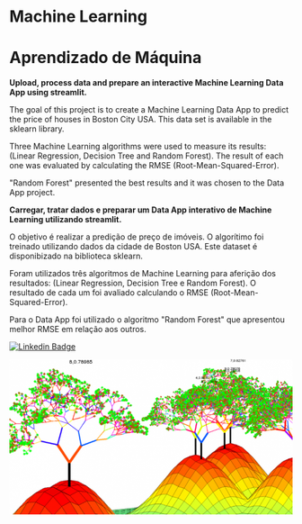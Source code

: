 # Machine Learning
# Aprendizado de Máquina

**Upload, process data and prepare an interactive Machine Learning Data App using streamlit.**

The goal of this project is to create a Machine Learning Data App to predict the price of houses in Boston City USA. This data set is available in the sklearn library.

Three Machine Learning algorithms were used to measure its results: (Linear Regression, Decision Tree and Random Forest). The result of each one was evaluated by calculating the RMSE (Root-Mean-Squared-Error).

"Random Forest" presented the best results and it was chosen to the Data App project. 


**Carregar, tratar dados e preparar um Data App interativo de Machine Learning utilizando streamlit.**

O objetivo é realizar a predição de preço de imóveis. O algorítimo foi treinado utilizando dados da cidade de Boston USA. Este dataset é disponibizado na biblioteca sklearn.

Foram utilizados três algoritmos de Machine Learning para aferição dos resultados: (Linear Regression, Decision Tree e Random Forest). O resultado de cada um foi avaliado calculando o RMSE (Root-Mean-Squared-Error).

Para o Data App foi utilizado o algoritmo "Random Forest" que apresentou melhor RMSE em relação aos outros.

[![Linkedin Badge](https://img.shields.io/badge/-Jose_Hildebrando-blue?style=flat-square&logo=Linkedin&logoColor=white&link=https://www.linkedin.com/in/laislla-pinheiro-brandão-19762229/)](https://www.linkedin.com/in/jos%C3%A9-hildebrando-95746139/)

![logo_lcpbrandao](randomforest.png)

